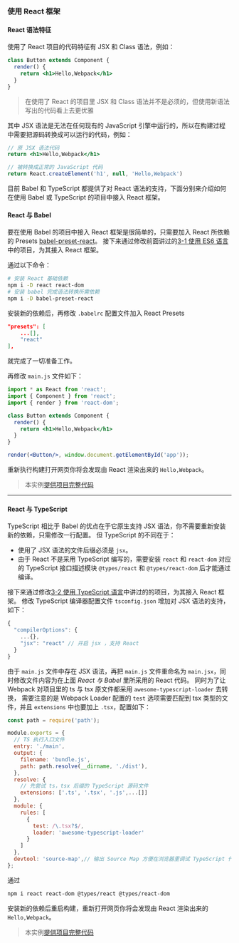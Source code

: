 ### 使用 React 框架

#### React 语法特征
使用了 React 项目的代码特征有 JSX 和 Class 语法，例如：
```jsx
class Button extends Component {
  render() {
    return <h1>Hello,Webpack</h1>
  }
}
```
> 在使用了 React 的项目里 JSX 和 Class 语法并不是必须的，但使用新语法写出的代码看上去更优雅

其中 JSX 语法是无法在任何现有的 JavaScript 引擎中运行的，所以在构建过程中需要把源码转换成可以运行的代码，例如：
```jsx
// 原 JSX 语法代码
return <h1>Hello,Webpack</h1>

// 被转换成正常的 JavaScript 代码
return React.createElement('h1', null, 'Hello,Webpack')
```

目前 Babel 和 TypeScript 都提供了对 React 语法的支持，下面分别来介绍如何在使用 Babel 或 TypeScript 的项目中接入 React 框架。

#### React 与 Babel
要在使用 Babel 的项目中接入 React 框架是很简单的，只需要加入 React 所依赖的 Presets [babel-preset-react](https://babeljs.io/docs/plugins/preset-react/)。
接下来通过修改前面讲过的[3-1 使用 ES6 语言](3-1使用ES6语言.md)中的项目，为其接入 React 框架。

通过以下命令：
```bash
# 安装 React 基础依赖
npm i -D react react-dom
# 安装 babel 完成语法转换所需依赖
npm i -D babel-preset-react
```
安装新的依赖后，再修改 `.babelrc` 配置文件加入 React Presets
```json
"presets": [
    ...[],
    "react"
],
```
就完成了一切准备工作。

再修改 `main.js` 文件如下：
```jsx
import * as React from 'react';
import { Component } from 'react';
import { render } from 'react-dom';

class Button extends Component {
  render() {
    return <h1>Hello,Webpack</h1>
  }
}

render(<Button/>, window.document.getElementById('app'));
```
重新执行构建打开网页你将会发现由 React 渲染出来的 `Hello,Webpack`。

> 本实例[提供项目完整代码](http://webpack.wuhaolin.cn/3-6使用React框架Babel.zip)

-----

#### React 与 TypeScript
TypeScript 相比于 Babel 的优点在于它原生支持 JSX 语法，你不需要重新安装新的依赖，只需修改一行配置。
但 TypeScript 的不同在于：

- 使用了 JSX 语法的文件后缀必须是 `jsx`。
- 由于 React 不是采用 TypeScript 编写的，需要安装 `react` 和 `react-dom` 对应的 TypeScript 接口描述模块 `@types/react` 和 `@types/react-dom` 后才能通过编译。

接下来通过修改[3-2 使用 TypeScript 语言](3-2使用TypeScript语言.md)中讲过的的项目，为其接入 React 框架。
修改 TypeScript 编译器配置文件 `tsconfig.json` 增加对 JSX 语法的支持，如下：
```js
{
  "compilerOptions": {
    ...{},
    "jsx": "react" // 开启 jsx ，支持 React
  }
}
```
由于 `main.js` 文件中存在 JSX 语法，再把 `main.js` 文件重命名为 `main.jsx`，同时修改文件内容为在上面 *React 与 Babel* 里所采用的 React 代码。
同时为了让 Webpack 对项目里的 ts 与 tsx 原文件都采用 `awesome-typescript-loader` 去转换，
需要注意的是 Webpack Loader 配置的 `test` 选项需要匹配到 tsx 类型的文件，并且 `extensions` 中也要加上 `.tsx`，配置如下：
```js
const path = require('path');

module.exports = {
  // TS 执行入口文件
  entry: './main',
  output: {
    filename: 'bundle.js',
    path: path.resolve(__dirname, './dist'),
  },
  resolve: {
    // 先尝试 ts，tsx 后缀的 TypeScript 源码文件 
    extensions: ['.ts', '.tsx', '.js',...[]] 
  },
  module: {
    rules: [
      {
        test: /\.tsx?$/,
        loader: 'awesome-typescript-loader'
      }
    ]
  },
  devtool: 'source-map',// 输出 Source Map 方便在浏览器里调试 TypeScript 代码
};
```
通过
```bash
npm i react react-dom @types/react @types/react-dom
```
安装新的依赖后重启构建，重新打开网页你将会发现由 React 渲染出来的 `Hello,Webpack`。

> 本实例[提供项目完整代码](http://webpack.wuhaolin.cn/3-6使用React框架TypeScript.zip)
